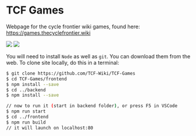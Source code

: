 # TCF Games

Webpage for the cycle frontier wiki games, found here: https://games.thecyclefrontier.wiki

[![](https://img.shields.io/static/v1?label=Donate%20Ko-fi&message=%E2%9D%A4&logo=KoFi&color=%23fe8e86)](https://ko-fi.com/tcfwiki)
[![](https://img.shields.io/static/v1?label=Donate%20GitHub&message=%E2%9D%A4&logo=GitHub&color=%23fe8e86)](https://github.com/sponsors/tcf-wiki)

You will need to install `Node` as well as `git`. You can download them from the web.
To clone site locally, do this in a terminal:

```sh
$ git clone https://github.com/TCF-Wiki/TCF-Games
$ cd TCF-Games/frontend
$ npm install --save
$ cd ../backend 
$ npm install --save

// now to run it (start in backend folder), or press F5 in VSCode
$ npm run start
$ cd ../frontend
$ npm run build
// it will launch on localhost:80
```

